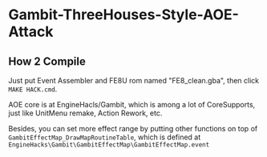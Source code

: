 # Gambit-ThreeHouses-Style-AOE-Attack

## How 2 Compile

Just put Event Assembler and FE8U rom named "FE8_clean.gba", then click ```MAKE HACK.cmd```.

AOE core is at EngineHacls/Gambit, which is among a lot of CoreSupports, just like UnitMenu remake, Action Rework, etc.

Besides, you can set more effect range by putting other functions on top of ```GambitEffectMap_DrawMapRoutineTable```, which is defined at ```EngineHacks\Gambit\GambitEffectMap\GambitEffectMap.event ```